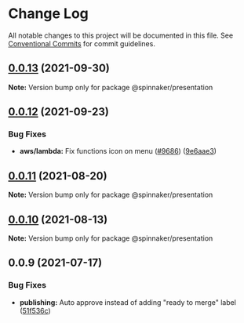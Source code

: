 # Change Log

All notable changes to this project will be documented in this file.
See [Conventional Commits](https://conventionalcommits.org) for commit guidelines.

## [0.0.13](https://github.com/spinnaker/deck/compare/@spinnaker/presentation@0.0.12...@spinnaker/presentation@0.0.13) (2021-09-30)

**Note:** Version bump only for package @spinnaker/presentation





## [0.0.12](https://github.com/spinnaker/deck/compare/@spinnaker/presentation@0.0.11...@spinnaker/presentation@0.0.12) (2021-09-23)


### Bug Fixes

* **aws/lambda:** Fix functions icon on menu ([#9686](https://github.com/spinnaker/deck/issues/9686)) ([9e6aae3](https://github.com/spinnaker/deck/commit/9e6aae34af206ea6d280fac1b892d7aba7f38abc))





## [0.0.11](https://github.com/spinnaker/deck/compare/@spinnaker/presentation@0.0.10...@spinnaker/presentation@0.0.11) (2021-08-20)

**Note:** Version bump only for package @spinnaker/presentation





## [0.0.10](https://github.com/spinnaker/deck/compare/@spinnaker/presentation@0.0.9...@spinnaker/presentation@0.0.10) (2021-08-13)

**Note:** Version bump only for package @spinnaker/presentation





## 0.0.9 (2021-07-17)


### Bug Fixes

* **publishing:** Auto approve instead of adding "ready to merge" label ([51f536c](https://github.com/spinnaker/deck/commit/51f536c275e77854d8f173aeec86412ffbd66b6d))
